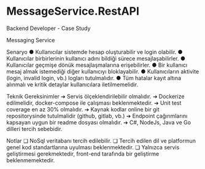 # MessageService.RestAPI
Backend Developer - Case Study

Messaging Service

Senaryo ● Kullanıcılar sistemde hesap oluşturabilir ve login olabilir. ● Kullanıcılar birbirlerinin kullanıcı adını bildiği sürece mesajlaşabilirler. ● Kullanıcılar geçmişe dönük mesajlaşmalarına erişebilirler. ● Bir kullanıcı mesaj almak istemediği diğer kullanıcıyı bloklayabilir. ● Kullanıcıların aktivite (login, invalid login, vb.) logları tutulmalıdır. ● Tüm hatalar kayıt altına alınmalı ve kritik detaylar kullanıcılara iletilmemelidir.

Teknik Gereksinimler ➔ Servis ölçeklendirilebilir olmalıdır. ➔ Dockerize edilmelidir, docker-compose ile çalışması beklenmektedir. ➔ Unit test coverage en az 30% olmalıdır. ➔ Kaynak kodlar online bir git repositorysinde tutulmalidir (github, gitlab, vb.) ➔ Endpoint çağırımlarını kapsayan uygun bir readme dosyası olmalıdır. ➔ C#, NodeJs, Java ve Go dilleri tercih sebebidir.

Notlar ❏ NoSql veritabanı tercih edilebilir. ❏ Tercih edilen dil ve platformun genel kod standartlarına uyulması beklenmektedir. ❏ Yalnızca servis geliştirmesi gerekmektedir, front-end tarafında bir geliştirme beklenmemektedir.
